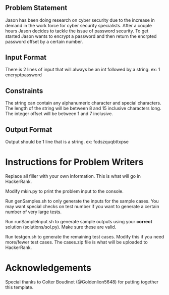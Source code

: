 # <Problem Name>

## Problem Statement

Jason has been doing research on cyber security due to the increase in demand in the work force for cyber security specialists. After a couple hours Jason decides to
tackle the issue of password security. To get started Jason wants to encrypt a password and then return the encrpted password offset by a certain number.

## Input Format

There is 2 lines of input that will always be an int followed by a string.
ex:
1 
encryptpassword

## Constraints

The string can contain any alphanumeric character and special characters. The length of the string will be between 8 and 15 inclusive characters long.
The integer offset will be between 1 and 7 inclusive.

## Output Format

Output should be 1 line that is a string.
ex:
fodszquqbttxpse

# Instructions for Problem Writers

Replace all filler with your own information. This is what will go in HackerRank.

Modify mkin.py to print the problem input to the console.

Run genSamples.sh to only generate the inputs for the sample cases. You may want special checks on test number if you want to generate a certain number of very large tests. 

Run runSampleInput.sh to generate sample outputs using your **correct** solution (solutions/sol.py). Make sure these are valid.

Run testgen.sh to generate the remaining test cases. Modify this if you need more/fewer test cases. The cases.zip file is what will be uploaded to HackerRank. 

# Acknowledgements

Special thanks to Colter Boudinot (@Goldenlion5648) for putting together this template.